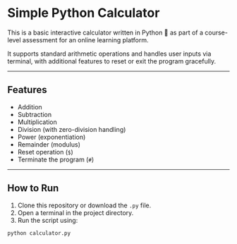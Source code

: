 # Simple Python Calculator

This is a basic interactive calculator written in Python 🐍 as part of a course-level assessment for an online learning platform.

It supports standard arithmetic operations and handles user inputs via terminal, with additional features to reset or exit the program gracefully.

---

##  Features

- Addition  
- Subtraction  
- Multiplication  
- Division (with zero-division handling)  
- Power (exponentiation)  
- Remainder (modulus)  
- Reset operation (`$`)  
- Terminate the program (`#`)

---

##  How to Run

1. Clone this repository or download the `.py` file.
2. Open a terminal in the project directory.
3. Run the script using:

```bash
python calculator.py
